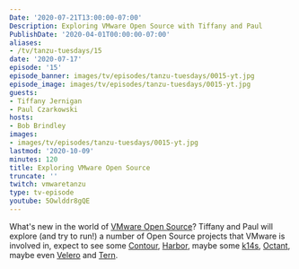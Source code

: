 ```yaml
---
Date: '2020-07-21T13:00:00-07:00'
Description: Exploring VMware Open Source with Tiffany and Paul
PublishDate: '2020-04-01T00:00:00-07:00'
aliases:
- /tv/tanzu-tuesdays/15
date: '2020-07-17'
episode: '15'
episode_banner: images/tv/episodes/tanzu-tuesdays/0015-yt.jpg
episode_image: images/tv/episodes/tanzu-tuesdays/0015-yt.jpg
guests:
- Tiffany Jernigan
- Paul Czarkowski
hosts:
- Bob Brindley
images:
- images/tv/episodes/tanzu-tuesdays/0015-yt.jpg
lastmod: '2020-10-09'
minutes: 120
title: Exploring VMware Open Source
truncate: ''
twitch: vmwaretanzu
type: tv-episode
youtube: 5Owlddr8gQE
---
```


What's new in the world of [VMware Open Source](https://www.vmware.com/opensource.html)? Tiffany and Paul will explore (and try to run!) a number of Open Source projects that VMware is involved in, expect to see some [Contour](https://github.com/projectcontour/contour), [Harbor](https://github.com/goharbor/harbor), maybe some [k14s](https://github.com/k14s), [Octant](https://github.com/vmware-tanzu/octant), maybe even [Velero](https://github.com/vmware-tanzu/velero) and [Tern](https://github.com/tern-tools/tern).